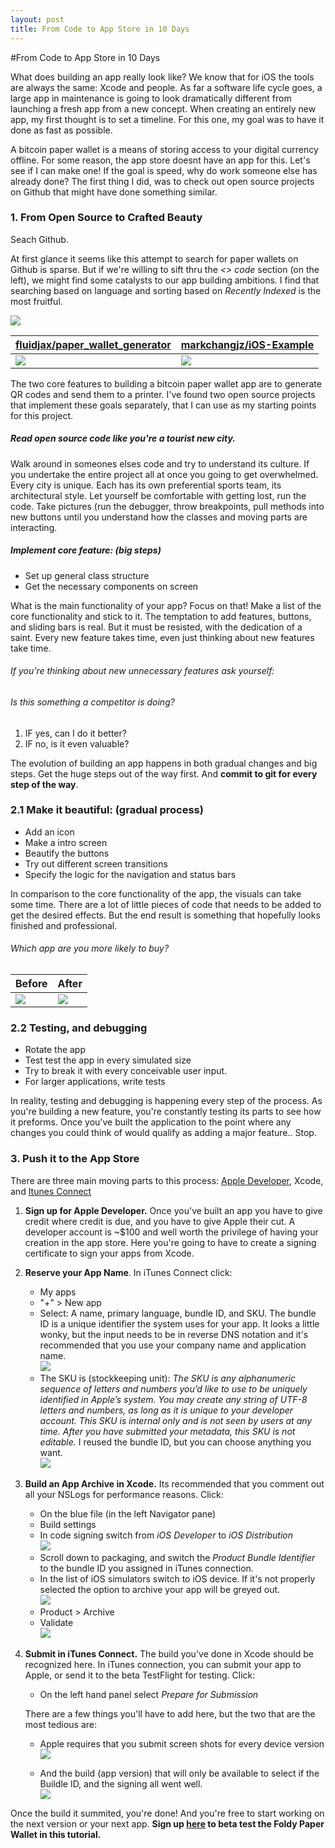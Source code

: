 ```yaml
---
layout: post
title: From Code to App Store in 10 Days
---
```

#From Code to App Store in 10 Days

What does building an app really look like? We know that for iOS the tools are always the same: Xcode and people. As far a software life cycle goes, a large app in maintenance is going to look dramatically different from launching a fresh app from a new concept. When creating an entirely new app, my first thought is to set a timeline. For this one, my goal was to have it done as fast as possible.

A bitcoin paper wallet is a means of storing access to your digital currency offline. For some reason, the app store doesnt have an app for this. Let's see if I can make one! If the goal is speed, why do work someone else has already done? The first thing I did, was to check out open source projects on Github that might have done something similar.

### 1. From Open Source to Crafted Beauty

Seach Github.

At first glance it seems like this attempt to search for paper wallets on Github is sparse. But if we're willing to sift thru the *<> code* section (on the left), we might find some catalysts to our app building ambitions. I find that searching based on language and sorting based on *Recently Indexed* is the most fruitful.

![](http://i.imgur.com/wGRNxXM.png?1)

| [fluidjax/paper_wallet_generator]() | [markchangjz/iOS-Example](https://github.com/markchangjz/iOS-Example/tree/9f180dbb725626e75b3cbd3dafa39d46a21184c4/AirPrint) |
|--------|-------|
|     ![](http://i.imgur.com/dKyK7xF.png)   |    ![](http://i.imgur.com/VFvlnGa.gif)   |

The two core features to building a bitcoin paper wallet app are to generate QR codes and send them to a printer. I've found two open source projects that implement these goals separately, that I can use as my starting points for this project.

##### Read open source code like you're a tourist new city.

Walk around in someones elses code and try to understand its culture. If you undertake the entire project all at once you going to get overwhelmed. Every city is unique. Each has its own preferential sports team, its architectural style. Let yourself be comfortable with getting lost, run the code. Take pictures (run the debugger, throw breakpoints, pull methods into new buttons until you understand how the classes and moving parts are interacting.

##### Implement core feature: (big steps) 
- Set up general class structure
- Get the necessary components on screen

What is the main functionality of your app? Focus on that! Make a list of the core functionality and stick to it. The temptation to add features, buttons, and sliding bars is real. But it must be resisted, with the dedication of a saint. Every new feature takes time, even just thinking about new features take time. 

###### If you're thinking about new unnecessary features ask yourself: 
###### Is this something a competitor is doing? 
1. IF yes, can I do it better?
2. IF no, is it even valuable?
    
The evolution of building an app happens in both gradual changes and big steps. Get the huge steps out of the way first. And **commit to git for every step of the way**.

### 2.1 Make it beautiful: (gradual process)

- Add an icon
- Make a intro screen
- Beautify the buttons
- Try out different screen transitions
- Specify the logic for the navigation and status bars

In comparison to the core functionality of the app, the visuals can take some time. There are a lot of little pieces of code that needs to be added to get the desired effects. But the end result is something that hopefully looks finished and professional. 

######  Which app are you more likely to buy?
| Before | After |
|--------|-------|
|     ![](http://i.imgur.com/bB8L3PX.gif)   |    ![](http://i.imgur.com/QFfugDN.gif)   |

### 2.2 Testing, and debugging
- Rotate the app
- Test test the app in every simulated size
- Try to break it with every conceivable user input.
- For larger applications, write tests

In reality, testing and debugging is happening every step of the process. As you're building a new feature, you're constantly testing its parts to see how it preforms. Once you've built the application to the point where any changes you could think of would qualify as adding a major feature.. Stop.

### 3. Push it to the App Store

There are three main moving parts to this process: [Apple Developer](developer.apple.com), Xcode, and [Itunes Connect](itunesconnect.apple.com)

1. **Sign up for Apple Developer.** Once you've built an app you have to give credit where credit is due, and you have to give Apple their cut. A developer account is ~$100 and well worth the privilege of having your creation in the app store. Here you're going to have to create a signing certificate to sign your apps from Xcode.

2. **Reserve your App Name**. In iTunes Connect click: 
    - My apps
    - "+" > New app
    - Select: A name, primary language, bundle ID, and SKU. The bundle ID is a unique identifier the system uses for your app. It looks a little wonky, but the input needs to be in reverse DNS notation and it's recommended that you use your company name and application name.<br>
    ![](http://i.imgur.com/Q8XY7yP.png?1)
    - The SKU is (stockkeeping unit): *The SKU is any alphanumeric sequence of letters and numbers you’d like to use to be uniquely identified in Apple’s system. You may create any string of UTF-8 letters and numbers, as long as it is unique to your developer account. This SKU is internal only and is not seen by users at any time. After you have submitted your metadata, this SKU is not editable.* I reused the bundle ID, but you can choose anything you want.<br>
    ![](http://i.imgur.com/v0wnnZk.png?1)

3. **Build an App Archive in Xcode.** Its recommended that you comment out all your NSLogs for performance reasons. Click: 
    - On the blue file (in the left Navigator pane)
    - Build settings
    - In code signing switch from *iOS Developer* to *iOS Distribution*<br>
    ![](http://imgur.com/zw31lHo.png?1)
    - Scroll down to packaging, and switch the *Product Bundle Identifier* to the bundle ID you assigned in iTunes connection.
    - In the list of iOS simulators switch to iOS device. If it's not properly selected the option to archive your app will be greyed out.<br>
    ![](http://imgur.com/W7IzzTj.png?1)
    - Product > Archive
    - Validate<br>
    ![](http://imgur.com/lRijuwn.png?1)

4. **Submit in iTunes Connect.** The build you've done in Xcode should be recognized here. In iTunes connection, you can submit your app to Apple, or send it to the beta TestFlight for testing. Click: 
    - On the left hand panel select *Prepare for Submission*

    There are a few things you'll have to add here, but the two that are the most tedious are:

    - Apple requires that you submit screen shots for every device version<br>
    ![](http://imgur.com/lbbO3os.png?1)
    
    - And the build (app version) that will only be available to select if the Buildle ID, and the signing all went well.<br>
    ![](http://i.imgur.com/vXgRJay.png?1)
    
    
Once the build it summited, you're done! And you're free to start working on the next version or your next app. **Sign up [here](https://kiararobles.wufoo.com/forms/z1spzi0g0jz1ktx/) to beta test the Foldy Paper Wallet in this tutorial.**
